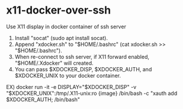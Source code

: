 # x11-docker-over-ssh
Use X11 display in docker container of ssh server

1. Install "socat" (sudo apt install socat).
2. Append "xdocker.sh" to "$HOME/.bashrc" (cat xdocker.sh >> "$HOME/.bashrc").
3. When re-connect to ssh server, if X11 forward enabled, "$HOME/.Xdocker" will created.
4. You can pass $XDOCKER_DISP, $XDOCKER_AUTH, and $XDOCKER_UNIX to your docker container.

EX) docker run -it -e DISPLAY="$XDOCKER_DISP" -v "$XDOCKER_UNIX":/tmp/.X11-unix:ro {image} /bin/bash -c "xauth add $XDOCKER_AUTH; /bin/bash"
